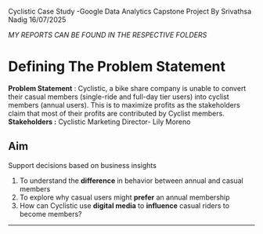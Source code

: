 Cyclistic Case Study
-Google Data Analytics Capstone Project
By Srivathsa Nadig
16/07/2025


_MY REPORTS CAN BE FOUND IN THE RESPECTIVE FOLDERS_

# Defining The Problem Statement
**Problem Statement** : Cyclistic, a bike share company is unable to convert their casual members (single-ride and full-day tier users) into cyclist members (annual users).
This is to maximize profits as the stakeholders claim that most of their profits are contributed by Cyclist members.
**Stakeholders :** Cyclistic Marketing Director- Lily Moreno
## Aim
Support decisions based on business insights
1. To understand the **difference** in behavior between annual and casual members
2. To explore why casual users might **prefer** an annual membership
3. How can Cyclistic use **digital media** to **influence** casual riders to become members?
---
